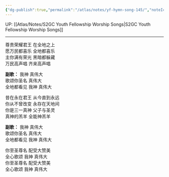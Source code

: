 ```yaml
---
{"dg-publish":true,"permalink":"/atlas/notes/yf-hymn-song-145/","noteIcon":""}
---
```


UP: [[Atlas/Notes/S2GC Youth Fellowship Worship Songs\|S2GC Youth Fellowship Worship Songs]]

---

尊贵荣耀君王 在全地之上  
愿万民都喜乐 全地都喜乐  
主你满有荣光 黑暗都躲藏  
万民高声唱 齐来高声唱

**副歌：**
我神 真伟大  
歌颂你圣名 真伟大  
全地都看见 我神 真伟大

昔在永在君王 从今直到永远  
你从不曾改变 永存在天地间  
你是三一真神 父子与圣灵  
真神的羔羊 全能神羔羊

**副歌：**
我神 真伟大  
歌颂你圣名 真伟大  
全地都看见 我神 真伟大  


你至圣尊名 配受大赞美  
全心歌颂 我神 真伟大  
你至圣尊名 配受大赞美  
全心歌颂 我神 真伟大

